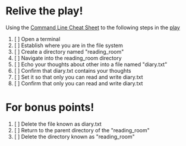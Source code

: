 # Relive the play!

Using the [Command Line Cheat Sheet](CommandLineCheatSheet.md) to the following steps in the [play](Play.md)

1. [ ] Open a terminal
1. [ ] Establish where you are in the file system
1. [ ] Create a directory named "reading_room"
1. [ ] Navigate into the reading_room directory
1. [ ] Echo your thoughts about other into a file named "diary.txt"
1. [ ] Confirm that diary.txt contains your thoughts
1. [ ] Set it so that only you can read and write diary.txt
1. [ ] Confirm that only you can read and write diary.txt

# For bonus points!

1. [ ] Delete the file known as diary.txt
1. [ ] Return to the parent directory of the "reading_room"
1. [ ] Delete the directory known as "reading_room"